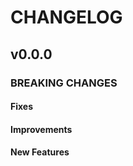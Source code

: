 CHANGELOG
================================================================================


v0.0.0
--------------------------------------------------------------------------------

### BREAKING CHANGES

#### Fixes
#### Improvements
#### New Features
